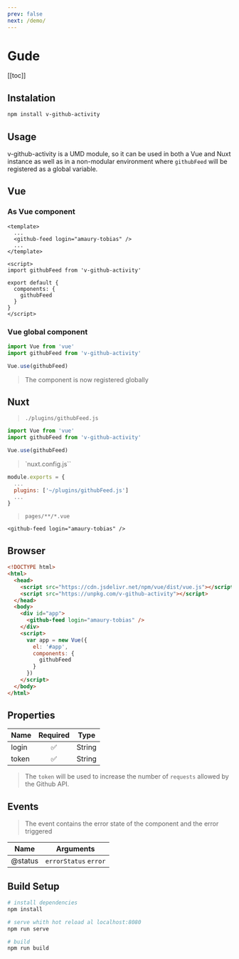 ```yaml
---
prev: false
next: /demo/
---
```


# Gude

[[toc]]

## Instalation

```bash
npm install v-github-activity
```

## Usage

v-github-activity is a UMD module, so it can be used in both a Vue and Nuxt instance as well as in a non-modular environment where `githubFeed` will be registered as a global variable.

## Vue

### As Vue component

```vue {3,8}
<template>
  ...
  <github-feed login="amaury-tobias" />
  ...
</template>

<script>
import githubFeed from 'v-github-activity'

export default {
  components: {
    githubFeed
  }
}
</script>
```

### Vue global component

```js
import Vue from 'vue'
import githubFeed from 'v-github-activity'

Vue.use(githubFeed)
```

> The component is now registered globally

## Nuxt

> `./plugins/githubFeed.js`

```js
import Vue from 'vue'
import githubFeed from 'v-github-activity'

Vue.use(githubFeed)
```

> `nuxt.config.js``

```js {3}
module.exports = {
  ...
  plugins: ['~/plugins/githubFeed.js']
  ...
}
```

> `pages/**/*.vue`

```vue
<github-feed login="amaury-tobias" />
```

## Browser

```html
<!DOCTYPE html>
<html>
  <head>
    <script src="https://cdn.jsdelivr.net/npm/vue/dist/vue.js"></script>
    <script src="https://unpkg.com/v-github-activity"></script>
  </head>
  <body>
    <div id="app">
      <github-feed login="amaury-tobias" />
    </div>
    <script>
      var app = new Vue({
        el: '#app',
        components: {
          githubFeed
        }
      })
    </script>
  </body>
</html>
```

## Properties

| Name  |      Required      |  Type  |
| ----- | :----------------: | :----: |
| login | :white_check_mark: | String |
| token | :white_check_mark: | String |

> The `token` will be used to increase the number of `requests` allowed by the Github API.

## Events

> The event contains the error state of the component and the error triggered

| Name    | Arguments             |
| ------- | --------------------- |
| @status | `errorStatus` `error` |

## Build Setup

```bash
# install dependencies
npm install

# serve whith hot reload al localhost:8080
npm run serve

# build
npm run build
```
